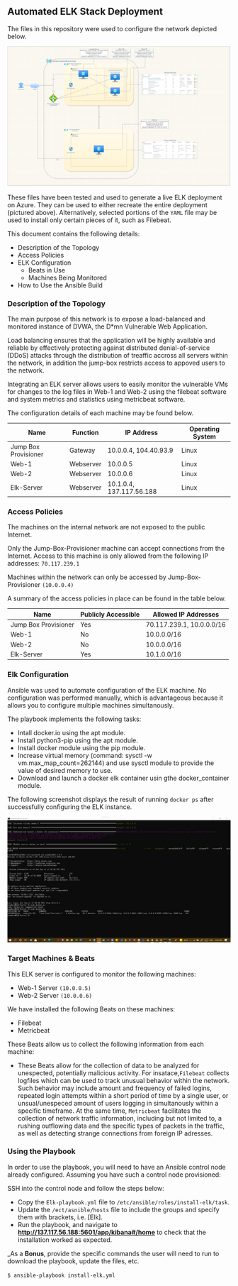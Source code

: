 ## Automated ELK Stack Deployment

The files in this repository were used to configure the network depicted below.

![TODO: Update the path with the name of your diagram](Images/Cloud-Infrastructure-Diagram.drawio.png)


These files have been tested and used to generate a live ELK deployment on Azure. They can be used to either recreate the entire deployment (pictured above). Alternatively, selected portions of the `YAML` file may be used to install only certain pieces of it, such as Filebeat.

This document contains the following details:
- Description of the Topology
- Access Policies
- ELK Configuration
  - Beats in Use
  - Machines Being Monitored
- How to Use the Ansible Build


### Description of the Topology

The main purpose of this network is to expose a load-balanced and monitored instance of DVWA, the D*mn Vulnerable Web Application.

Load balancing ensures that the application will be highly available and reliable by effectively protecting against distributed denial-of-service (DDoS) attacks through the distribution of treaffic accross all servers within the network, in addition the jump-box restricts access to appoved users to the network.

Integrating an ELK server allows users to easily monitor the vulnerable VMs for changes to the log files in Web-1 and Web-2 using the filebeat software and system metrics and statistics using metricbeat software.

The configuration details of each machine may be found below.

| Name                   | Function | IP Address              | Operating System |
|------------------------|----------|-------------------------|------------------|
| Jump Box Provisioner   | Gateway  | 10.0.0.4, 104.40.93.9   | Linux            |
| Web-1                  |Webserver | 10.0.0.5                | Linux            |
| Web-2                  |Webserver | 10.0.0.6                | Linux            |
| Elk-Server             |Webserver | 10.1.0.4, 137.117.56.188| Linux            |


### Access Policies

The machines on the internal network are not exposed to the public Internet. 

Only the Jump-Box-Provisioner machine can accept connections from the Internet. Access to this machine is only allowed from the following IP addresses: `70.117.239.1`

Machines within the network can only be accessed by Jump-Box-Provisioner `(10.0.0.4)`

A summary of the access policies in place can be found in the table below.

| Name                 | Publicly Accessible | Allowed IP Addresses      |
|----------------------|---------------------|---------------------------|
| Jump Box Provisioner | Yes                 | 70.117.239.1, 10.0.0.0/16 |
| Web-1                | No                  | 10.0.0.0/16               |
| Web-2                | No                  | 10.0.0.0/16               |
| Elk-Server           | Yes                 | 10.1.0.0/16               |


### Elk Configuration

Ansible was used to automate configuration of the ELK machine. No configuration was performed manually, which is advantageous because it allows you to configure multiple machines simultanously. 

The playbook implements the following tasks:

- Intall docker.io using the apt module.
- Install python3-pip using the apt module.
- Install docker module using the pip module.
- Increase virtual memory (command: sysctl -w vm.max_map_count=262144) and use sysctl module to provide the value of desired memory to use.
- Download and launch a docker elk container usin gthe docker_container module.

The following screenshot displays the result of running `docker ps` after successfully configuring the ELK instance.

![TODO: Update the path with the name of your screenshot of docker ps output](Images/docker_ps_outdput.jpg)


### Target Machines & Beats
This ELK server is configured to monitor the following machines:

- Web-1 Server `(10.0.0.5)`
- Web-2 Server `(10.0.0.6)`

We have installed the following Beats on these machines:
- Filebeat
- Metricbeat

These Beats allow us to collect the following information from each machine:
- These Beats allow for the collection of data to be analyzed for unespected, potentially malicious activity. For insatace,`Filebeat` collects logfiles which can be used to track unusual behavior within the network. Such behavior may include amount and frequency of failed logins, repeated login attempts within a short period of time by a single user, or unsual/unespeced amount of users logging in simultanously within a specific timeframe. At the same time, `Metricbeat` facilitates the collection of network traffic information, including but not limited to, a rushing outflowing data and the specific types of packets in the traffic, as well as detecting strange connections from foreign IP adresses.


### Using the Playbook
In order to use the playbook, you will need to have an Ansible control node already configured. Assuming you have such a control node provisioned: 

SSH into the control node and follow the steps below:
- Copy the `Elk-playbook.yml` file to `/etc/ansible/roles/install-elk/task`.
- Update the `/ect/asnible/hosts` file to include the groups and specify them with brackets, i.e. [Elk].
- Run the playbook, and navigate to __http://137.117.56.188:5601/app/kibana#/home__ to check that the installation worked as expected.

_As a **Bonus**, provide the specific commands the user will need to run to download the playbook, update the files, etc.

 `$ ansible-playbook install-elk.yml`